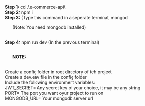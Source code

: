 <b>Step 1:</b>
cd .\e-commerce-api\\
<br>
<b>Step 2:</b>
npm i
<br>
<b>Step 3:</b>
(Type this command in a seperate terminal)
mongod
<ul>(Note: You need mongodb installed)</ul>
<br>
<b>Step 4:</b>
npm run dev
(In the previous terminal)
<br>
<br>
<b><ul>NOTE:</ul></b>
<br>
Create a config folder in root directory of teh project
<br>
Create a dev.env file in the config folder
<br>
Include the following environment variables:
<br>
JWT_SECRET= Any secret key of your choice, it may be any string
<br>
PORT= The port you want oyur project to run on
<br>
MONGODB_URL= Your mongodb server url
